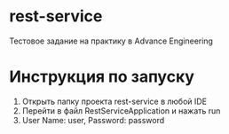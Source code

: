 # rest-service
Тестовое задание на практику в Advance Engineering

# Инструкция по запуску
1. Открыть папку проекта rest-service в любой IDE
2. Перейти в файл RestServiceApplication и нажать run
3. User Name: user, Password: password
